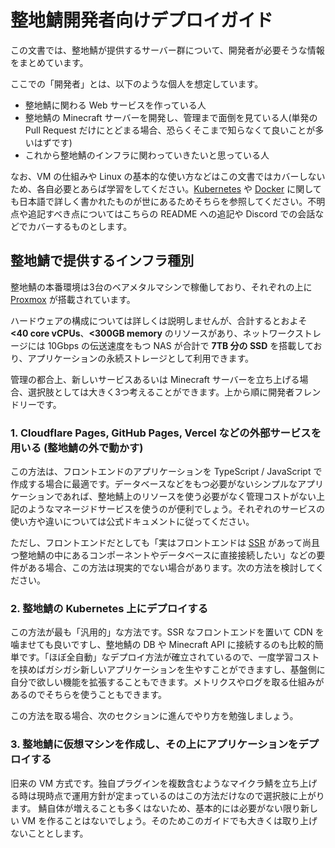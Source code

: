# 整地鯖開発者向けデプロイガイド

この文書では、整地鯖が提供するサーバー群について、開発者が必要そうな情報をまとめています。

ここでの「開発者」とは、以下のような個人を想定しています。

- 整地鯖に関わる Web サービスを作っている人
- 整地鯖の Minecraft サーバーを開発し、管理まで面倒を見ている人(単発の Pull Request だけにとどまる場合、恐らくそこまで知らなくて良いことが多いはずです)
- これから整地鯖のインフラに関わっていきたいと思っている人

なお、VM の仕組みや Linux の基本的な使い方などはこの文書ではカバーしないため、各自必要とあらば学習をしてください。[Kubernetes](https://kubernetes.io/ja/) や [Docker](https://www.docker.com) に関しても日本語で詳しく書かれたものが世にあるためそちらを参照してください。不明点や追記すべき点についてはこちらの README への追記や Discord での会話などでカバーするものとします。

## 整地鯖で提供するインフラ種別

整地鯖の本番環境は3台のベアメタルマシンで稼働しており、それぞれの上に [Proxmox](https://www.proxmox.com/en/) が搭載されています。

ハードウェアの構成については詳しくは説明しませんが、合計するとおよそ **<40 core vCPUs**、**<300GB memory** のリソースがあり、ネットワークストレージには 10Gbps の伝送速度をもつ NAS が合計で **7TB 分の SSD** を搭載しており、アプリケーションの永続ストレージとして利用できます。

管理の都合上、新しいサービスあるいは Minecraft サーバーを立ち上げる場合、選択肢としては大きく3つ考えることができます。上から順に開発者フレンドリーです。

### 1. Cloudflare Pages, GitHub Pages, Vercel などの外部サービスを用いる (整地鯖の外で動かす)

この方法は、フロントエンドのアプリケーションを TypeScript / JavaScript で作成する場合に最適です。データベースなどをもつ必要がないシンプルなアプリケーションであれば、整地鯖上のリソースを使う必要がなく管理コストがない上記のようなマネージドサービスを使うのが便利でしょう。それぞれのサービスの使い方や違いについては公式ドキュメントに従ってください。

ただし、フロントエンドだとしても「実はフロントエンドは [SSR](https://nextjs.org/docs/basic-features/pages#server-side-rendering) があって尚且つ整地鯖の中にあるコンポーネントやデータベースに直接接続したい」などの要件がある場合、この方法は現実的でない場合があります。次の方法を検討してください。

### 2. 整地鯖の Kubernetes 上にデプロイする

この方法が最も「汎用的」な方法です。SSR なフロントエンドを置いて CDN を噛ませても良いですし、整地鯖の DB や Minecraft API に接続するのも比較的簡単です。「ほぼ全自動」なデプロイ方法が確立されているので、一度学習コストを挟めばガシガシ新しいアプリケーションを生やすことができますし、基盤側に自分で欲しい機能を拡張することもできます。メトリクスやログを取る仕組みがあるのでそちらを使うこともできます。

この方法を取る場合、次のセクションに進んでやり方を勉強しましょう。

### 3. 整地鯖に仮想マシンを作成し、その上にアプリケーションをデプロイする

旧来の VM 方式です。独自プラグインを複数含むようなマイクラ鯖を立ち上げる時は現時点で運用方針が定まっているのはこの方法だけなので選択肢に上がります。
鯖自体が増えることも多くはないため、基本的には必要がない限り新しい VM を作ることはないでしょう。そのためこのガイドでも大きくは取り上げないこととします。
